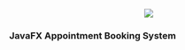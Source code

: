 <p align="center"> <img src="https://github.com/mbelduque/Healingtouch/blob/master/src/com/healingtouch/resources/images/healingtouch.png"/></p> 

<h3>JavaFX Appointment Booking System</h3>

